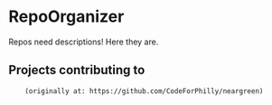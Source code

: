 # RepoOrganizer
Repos need descriptions! Here they are. 

## Projects contributing to
        (originally at: https://github.com/CodeForPhilly/neargreen)

